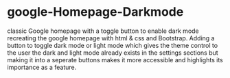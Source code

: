 # google-Homepage-Darkmode
classic Google homepage with a toggle button to enable dark mode
recreating the google homepage with html & css and Bootstrap. 
Adding a button to toggle dark mode or light mode which gives the theme control to the user
the dark and light mode already exists in the settings sections but making it into a seperate buttons makes it more accessible
and highlights its importance as a feature.
